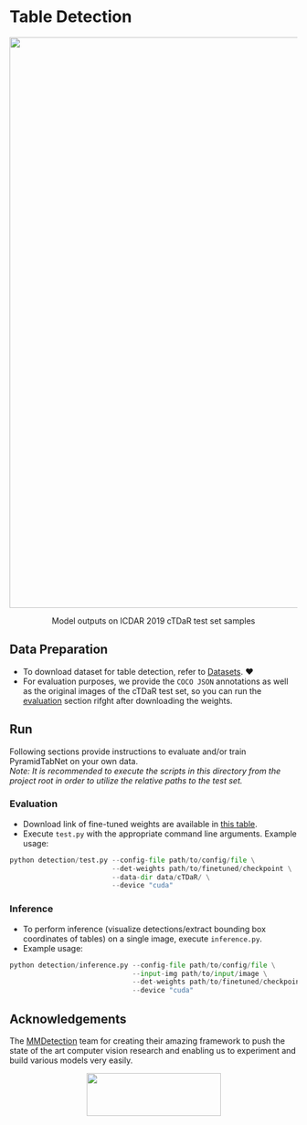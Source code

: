 # Table Detection
<div align="center">
  <img src="https://github.com/muhd-umer/PyramidTabNet/blob/main/resources/detections.jpg" width="1000"/>
  <p align="center">Model outputs on ICDAR 2019 cTDaR test set samples</p1>
</div>

## Data Preparation
- To download dataset for table detection, refer to [Datasets](https://github.com/muhd-umer/PyramidTabNet#datasets). ❤️
- For evaluation purposes, we provide the `COCO JSON` annotations as well as the original images of the cTDaR test set, so you can run the [evaluation](https://github.com/muhd-umer/PyramidTabNet/edit/main/detection/README.md#evaluation) section rifght after downloading the weights.

## Run
Following sections provide instructions to evaluate and/or train PyramidTabNet on your own data.<br/>
*Note: It is recommended to execute the scripts in this directory from the project root in order to utilize the relative paths to the test set.*
### Evaluation
- Download link of fine-tuned weights are available in [this table](https://github.com/muhd-umer/PyramidTabNet#table-detection).
- Execute `test.py` with the appropriate command line arguments. Example usage:
```python
python detection/test.py --config-file path/to/config/file \
                         --det-weights path/to/finetuned/checkpoint \
                         --data-dir data/cTDaR/ \
                         --device "cuda"
```

### Inference
- To perform inference (visualize detections/extract bounding box coordinates of tables) on a single image, execute `inference.py`.
- Example usage:
```python
python detection/inference.py --config-file path/to/config/file \
                              --input-img path/to/input/image \
                              --det-weights path/to/finetuned/checkpoint \
                              --device "cuda"
```

## Acknowledgements
The [MMDetection](https://github.com/open-mmlab/mmdetection) team for creating their amazing framework to push the state of the art computer vision research and enabling us to experiment and build various models very easily.
<p align="center">
   <a href="https://github.com/open-mmlab/mmdetection"><img width="235" height="75" src="https://raw.githubusercontent.com/open-mmlab/mmdetection/master/resources/mmdet-logo.png"/></a>
</p>
